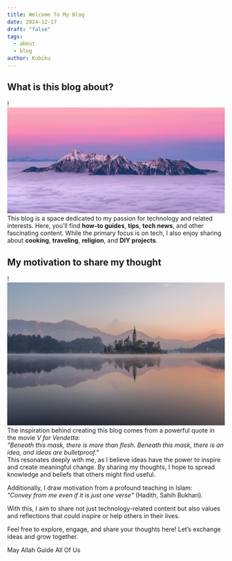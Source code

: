 ```yaml
---
title: Welcome To My Blog
date: 2024-12-17
draft: "false"
tags:
  - about
  - blog
author: Kubiku
---
```

## What is this blog about?
!![Image Description](/images/pexels-krivec-ales-547115.jpg)
This blog is a space dedicated to my passion for technology and related interests. Here, you'll find **how-to guides**, **tips**, **tech news**, and other fascinating content. While the primary focus is on tech, I also enjoy sharing about **cooking**, **traveling**, **religion**, and **DIY projects**.
## My motivation to share my thought
!![Image Description](/images/pexels-dreamypixel-547125.jpg)
The inspiration behind creating this blog comes from a powerful quote in the movie _V for Vendetta_:  
_"Beneath this mask, there is more than flesh. Beneath this mask, there is an idea, and ideas are bulletproof."_  
This resonates deeply with me, as I believe ideas have the power to inspire and create meaningful change. By sharing my thoughts, I hope to spread knowledge and beliefs that others might find useful.

Additionally, I draw motivation from a profound teaching in Islam:  
_"Convey from me even if it is just one verse"_ (Hadith, Sahih Bukhari).

With this, I aim to share not just technology-related content but also values and reflections that could inspire or help others in their lives.

Feel free to explore, engage, and share your thoughts here! Let’s exchange ideas and grow together.

May Allah Guide All Of Us